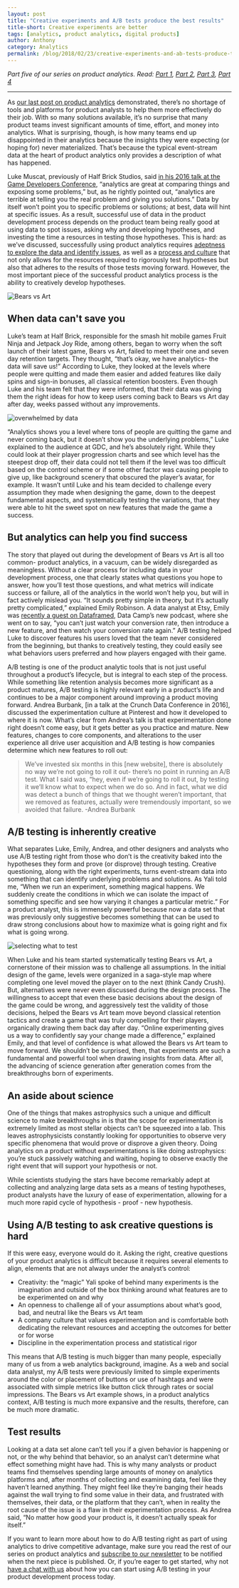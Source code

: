 ```yaml
---
layout: post
title: "Creative experiments and A/B tests produce the best results"
title-short: Creative experiments are better
tags: [analytics, product analytics, digital products]
author: Anthony
category: Analytics
permalink: /blog/2018/02/23/creative-experiments-and-ab-tests-produce-the-best-results/
---
```


*Part five of our series on product analytics. Read: [Part 1][product1], [Part 2][product2], [Part 3][product3], [Part 4][product4]*

---

As [our last post on product analytics][product4] demonstrated, there’s no shortage of tools and platforms for product analysts to help them more effectively do their job. With so many solutions available, it’s no surprise that many product teams invest significant amounts of time, effort, and money into analytics. What is surprising, though, is how many teams end up disappointed in their analytics because the insights they were expecting (or hoping for) never materialized. That’s because the typical event-stream data at the heart of product analytics only provides a description of what has happened.

Luke Muscat, previously of Half Brick Studios, said [in his 2016 talk at the Game Developers Conference][gdc], “analytics are great at comparing things and exposing some problems,” but, as he rightly pointed out, “analytics are terrible at telling you the real problem and giving you solutions.” Data by itself won’t point you to specific problems or solutions; at best, data will hint at specific issues. As a result, successful use of data in the product development process depends on the product team being really good at using data to spot issues, asking why and developing hypotheses, and investing the time a resources in testing those hypotheses. This is hard: as we’ve discussed, successfully using product analytics requires [adeptness to explore the data and identify issues][product2], as well as a [process and culture][product3] that not only allows for the resources required to rigorously test hypotheses but also that adheres to the results of those tests moving forward. However, the most important piece of the successful product analytics process is the ability to creatively develop hypotheses.

![Bears vs Art][bva]

<h2 id="data">When data can't save you</h2>

Luke’s team at Half Brick, responsible for the smash hit mobile games Fruit Ninja and Jetpack Joy Ride, among others, began to worry when the soft launch of their latest game, Bears vs Art, failed to meet their one and seven day retention targets. They thought, “that’s okay, we have analytics- the data will save us!” According to Luke, they looked at the levels where people were quitting and made them easier and added features like daily spins and sign-in bonuses, all classical retention boosters. Even though Luke and his team felt that they were informed, that their data was giving them the right ideas for how to keep users coming back to Bears vs Art day after day, weeks passed without any improvements.

![overwhelmed by data][frustration]

“Analytics shows you a level where tons of people are quitting the game and never coming back, but it doesn’t show you the underlying problems,” Luke explained to the audience at GDC, and he’s absolutely right. While they could look at their player progression charts and see which level has the steepest drop off, their data could not tell them if the level was too difficult based on the control scheme or if some other factor was causing people to give up, like background scenery that obscured the player’s avatar, for example. It wasn’t until Luke and his team decided to challenge every assumption they made when designing the game, down to the deepest fundamental aspects, and systematically testing the variations, that they were able to hit the sweet spot on new features that made the game a success.

<h2 id="analytics leads to success">But analytics can help you find success</h2>

The story that played out during the development of Bears vs Art is all too common- product analytics, in a vacuum, can be widely disregarded as meaningless. Without a clear process for including data in your development process, one that clearly states what questions you hope to answer, how you’ll test those questions, and what metrics will indicate success or failure, all of the analytics in the world won’t help you, but will in fact actively mislead you. “It sounds pretty simple in theory, but it’s actually pretty complicated,” explained Emily Robinson. A data analyst at Etsy, Emily was [recently a guest on Dataframed][dataframed], Data Camp’s new podcast, where she went on to say, “you can’t just watch your conversion rate, then introduce a new feature, and then watch your conversion rate again.” A/B testing helped Luke to discover features his users loved that the team never considered from the beginning, but thanks to creatively testing, they could easily see what behaviors users preferred and how players engaged with their game.

A/B testing is one of the product analytic tools that is not just useful throughout a product’s lifecycle, but is integral to each step of the process. While something like retention analysis becomes more significant as a product matures, A/B testing is highly relevant early in a product’s life and continues to be a major component around improving a product moving forward. Andrea Burbank, [in a talk at the Crunch Data Conference in 2016], discussed the experimentation culture at Pinterest and how it developed to where it is now. What’s clear from Andrea’s talk is that experimentation done right doesn’t come easy, but it gets better as you practice and mature. New features, changes to core components, and alterations to the user experience all drive user acquisition and A/B testing is how companies determine which new features to roll out:

> We’ve invested six months in this [new website], there is absolutely no way we’re not going to roll it out- there’s no point in running an A/B test. What I said was, “hey, even if we’re going to roll it out, by testing it we’ll know what to expect when we do so. And in fact, what we did was detect a bunch of things that we thought weren’t important, that we removed as features, actually were tremendously important, so we avoided that failure. -Andrea Burbank


<h2 id="creative testing">A/B testing is inherently creative</h2>

What separates Luke, Emily, Andrea, and other designers and analysts who use A/B testing right from those who don’t is the creativity baked into the hypotheses they form and prove (or disprove) through testing. Creative questioning, along with the right experiments, turns event-stream data into something that can identify underlying problems and solutions. As Yali told me, “When we run an experiment, something magical happens. We suddenly create the conditions in which we can isolate the impact of something specific and see how varying it changes a particular metric.” For a product analyst, this is immensely powerful because now a data set that was previously only suggestive becomes something that can be used to draw strong conclusions about how to maximize what is going right and fix what is going wrong.

![selecting what to test][elements]

When Luke and his team started systematically testing Bears vs Art, a cornerstone of their mission was to challenge all assumptions. In the initial design of the game, levels were organized in a saga-style map where completing one level moved the player on to the next (think Candy Crush). But, alternatives were never even discussed during the design process. The willingness to accept that even these basic decisions about the design of the game could be wrong, and aggressively test the validity of those decisions, helped the Bears vs Art team move beyond classical retention tactics and create a game that was truly compelling for their players, organically drawing them back day after day. “Online experimenting gives us a way to confidently say your change made a difference,” explained Emily, and that level of confidence is what allowed the Bears vs Art team to move forward. We shouldn’t be surprised, then, that experiments are such a fundamental and powerful tool when drawing insights from data. After all, the advancing of science generation after generation comes from the breakthroughs born of experiments.

<h2 id="astrophysics">An aside about science</h2>

One of the things that makes astrophysics such a unique and difficult science to make breakthroughs in is that the scope for experimentation is extremely limited as most stellar objects can’t be squeezed into a lab. This leaves astrophysicists constantly looking for opportunities to observe very specific phenomena that would prove or disprove a given theory. Doing analytics on a product without experimentations is like doing astrophysics: you’re stuck passively watching and waiting, hoping to observe exactly the right event that will support your hypothesis or not.

While scientists studying the stars have become remarkably adept at collecting and analyzing large data sets as a means of testing hypotheses, product analysts have the luxury of ease of experimentation, allowing for a much more rapid cycle of hypothesis - proof - new hypothesis.

<h2 id="asking creative questions">Using A/B testing to ask creative questions is hard</h2>

If this were easy, everyone would do it. Asking the right, creative questions of your product analytics is difficult because it requires several elements to align, elements that are not always under the analyst’s control:
- Creativity: the “magic” Yali spoke of behind many experiments is the imagination and outside of the box thinking around what features are to be experimented on and why
- An openness to challenge all of your assumptions about what’s good, bad, and neutral like the Bears vs Art team
- A company culture that values experimentation and is comfortable both dedicating the relevant resources and accepting the outcomes for better or for worse
- Discipline in the experimentation process and statistical rigor

This means that A/B testing is much bigger than many people, especially many of us from a web analytics background, imagine. As a web and social data analyst, my A/B tests were previously limited to simple experiments around the color or placement of buttons or use of hashtags and were associated with simple metrics like button click through rates or social impressions. The Bears vs Art example shows, in a product analytics context, A/B testing is much more expansive and the results, therefore, can be much more dramatic.

<h2 id="results">Test results</h2>

Looking at a data set alone can’t tell you if a given behavior is happening or not, or the why behind that behavior, so an analyst can’t determine what effect something might have had. This is why many analysts or product teams find themselves spending large amounts of money on analytics platforms and, after months of collecting and examining data, feel like they haven’t learned anything. They might feel like they’re banging their heads against the wall trying to find some value in their data, and frustrated with themselves, their data, or the platform that they can’t, when in reality the root cause of the issue is a flaw in their experimentation process. As Andrea said, “No matter how good your product is, it doesn’t actually speak for itself.”

If you want to learn more about how to do A/B testing right as part of using analytics to drive competitive advantage, make sure you read the rest of our series on product analytics and [subscribe to our newsletter][subscribe] to be notified when the next piece is published. Or, if you’re eager to get started, why not [have a chat with us][contact] about how you can start using A/B testing in your product development process today.







[bva]: assets/img/blog/2018/02/bva.jpg

[frustration]: assets/img/blog/2018/02/frustration.jpg

[gdc]: https://www.youtube.com/watch?v=4w6LohQ0-wk&t=1761s

[dataframed]: https://www.datacamp.com/community/podcast/data-science-experiments-etsy

[elements]: assets/img/blog/2018/02/elements.jpg

[subscribe]: http://snowplowanalytics.us11.list-manage.com/subscribe?u=10bb4a6f31d5f19e0d0b54476&id=bb28c7d30d&utm_source=product%20analytics%20pt5&utm_medium=blog%20cta&utm_campaign=product%20analytics&utm_content=subscription

[contact]: https://snowplowanalytics.com/company/contact-us/


[product1]: https://snowplowanalytics.com/blog/2018/01/19/product-analytics-part-one-data-and-digital-products/

[product2]: https://snowplowanalytics.com/blog/2018/01/26/intelligent-use-of-data-in-product-development-differentiates-successful-companies/

[product3]: https://snowplowanalytics.com/blog/2018/02/02/data-driven-product-development-is-more-about-process-culture-and-people-than-technology/

[product4]: https://snowplowanalytics.com/blog/2018/02/09/the-product-analyst-toolkit/
